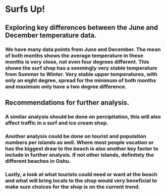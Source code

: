 # Surfs Up!

## Exploring key differences between the June and December temperature data.

### We have many data points from June and December. The mean of both months shows the average temperature in these months is very close, not even four degrees different. This shows the surf shop has a seemingly very stable temperature from Summer to Winter.  Very stable upper temperatures, with only an eight degree, spread for the minimum of both months and maximum only have a two degree difference. 


## Recommendations for further analysis.

### A similar analysis should be done on percipitation, this will also affect traffic in a surf and ice cream shop. 

### Another analysis could be done on tourist and population numbers per islands as well. Where most people vacation or has the biggest draw to the beach is also another key factor to include in further analysis. If not other islands, definitely the different beaches in Oahu. 

### Lastly, a look at what tourists could need or want at the beach and what will bring locals to the shop would very beneficial to make sure choices for the shop is on the current trend. 
